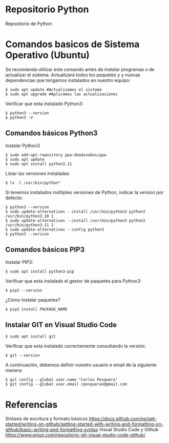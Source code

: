 # Repositorio Python
Repositorio de Python

# Comandos basicos de Sistema Operativo (Ubuntu)
Se recomienda utilizar este comando antes de instalar programas o de actualizar el sistema.
Actualizará todos los paquetes y y nuevas dependencias que tengamos instalados en nuestro equipo:
```
$ sudo apt update #Actualizamos el sistema
$ sudo apt upgrade #Aplicamos las actualizaciones
```
Verificar que esta instalado Python3:
```
$ python3 --version
$ python3 -V
```
## Comandos básicos Python3
Instalar Python3
```
$ sudo add-apt-repository ppa:deadsnakes/ppa
$ sudo apt update
$ sudo apt install python3.11
```
Listar las versiones instaladas:
```
$ ls -l /usr/bin/python*
```
Si tenemos instalados múltiples versiones de Python, indicar la version por defecto:
```
$ python3 --version
$ sudo update-alternatives --install /usr/bin/python3 python3 /usr/bin/python3.10 1
$ sudo update-alternatives --install /usr/bin/python3 python3 /usr/bin/python3.11 2
$ sudo update-alternatives --config python3
$ python3 --version
```
## Comandos básicos PIP3
Instalar PIP3:
```
$ sudo apt install python3-pip
```
Verificar que esta instalado el gestor de paquetes para Python3:
```
$ pip3 --version
```
¿Cómo instalar paquetes?
```
$ pip3 install PACKAGE_NAME
```
## Instalar GIT en Visual Studio Code
```
$ sudo apt install git
```
Verificar que esta instalado correctamente consultando la versión:
```
$ git --version
```
A continuación, debemos definir nuestro usuario e email de la siguiente manera:
```
$ git config --global user.name "Carlos Pesquera"
$ git config --global user.email cpesqueran@gmail.com
```
# Referencias
Sintaxis de escritura y formato básicos
https://docs.github.com/es/get-started/writing-on-github/getting-started-with-writing-and-formatting-on-github/basic-writing-and-formatting-syntax
Visual Studio Code y Github
https://www.eniun.com/repositorio-git-visual-studio-code-github/
